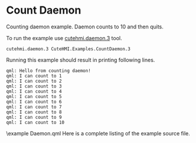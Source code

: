 # Count Daemon

Counting daemon example. Daemon counts to 10 and then quits.

To run the example use [cutehmi.daemon.3](../../../../tools/cutehmi.daemon.3/) tool.
```
cutehmi.daemon.3 CuteHMI.Examples.CountDaemon.3
```

Running this example should result in printing following lines.
```
qml: Hello from counting daemon!
qml: I can count to 1
qml: I can count to 2
qml: I can count to 3
qml: I can count to 4
qml: I can count to 5
qml: I can count to 6
qml: I can count to 7
qml: I can count to 8
qml: I can count to 9
qml: I can count to 10
```

\example Daemon.qml
Here is a complete listing of the example source file.
